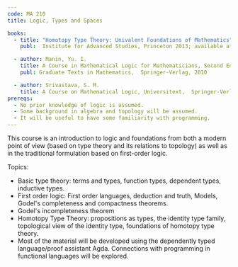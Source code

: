 ```yaml
---
code: MA 210
title: Logic, Types and Spaces

books:
  - title: "Homotopy Type Theory: Univalent Foundations of Mathematics"
    publ:  Institute for Advanced Studies, Princeton 2013; available at http://homotopytypetheory.org/book/

  - author: Manin, Yu. I.
    title: A Course in Mathematical Logic for Mathematicians, Second Edition
    publ: Graduate Texts in Mathematics,  Springer-Verlag, 2010

  - author: Srivastava, S. M.
    title: A Course on Mathematical Logic, Universitext,  Springer-Verlag, 2008
prereqs:
  - No prior knowledge of logic is assumed.
  - Some background in algebra and topology will be assumed.
  - It will be useful to have some familiarity with programming.
---
```


This course is an introduction to logic and foundations from both a modern point of view (based on type theory and its relations to topology) as well as in the traditional formulation based on first-order logic.

Topics:

* Basic type theory: terms and types, function types, dependent types, inductive types.
* First order logic: First order languages, deduction and truth, Models, Godel's completeness and compactness theorems.
* Godel's incompleteness theorem
* Homotopy Type Theory: propositions as types, the identity type family, topological view of the identity type, foundations of homotopy type theory.
* Most of the material will be developed using the dependently typed language/proof assistant Agda. Connections with programming in functional languages will be explored.

